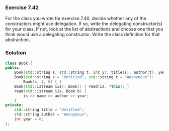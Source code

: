 ### Exercise 7.42

For the class you wrote for exercise 7.40, decide whether any of the
constructors might use delegation. If so, write the delegating constructor(s)
for your class. If not, look at the list of abstractions and choose one that you
think would use a delegating constructor. Write the class definition for that
abstraction.

### Solution

```cpp
class Book {
public:
    Book(std::string s, std::string t, int y): title(s), author(t), year(y) { }
    Book(std::string s = "Untitled", std::string t = "Anonymous"): 
        Book(s, t, 0) { }
    Book(std::istream &is): Book() { read(is, *this); }
    read(std::istream &is, Book b) {
        is >> name >> author >> year;
    }
private:
    std::string title = "Untitled";
    std::string author = "Anonymous";
    int year = 0;
};
```
